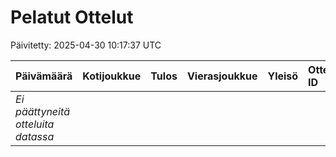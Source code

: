 # Pelatut Ottelut

Päivitetty: 2025-04-30 10:17:37 UTC

| Päivämäärä | Kotijoukkue | Tulos | Vierasjoukkue | Yleisö | Ottelu ID |
|:-----------|:------------|:------|:--------------|:-------|:----------|
| *Ei päättyneitä otteluita datassa* | | | | | |
